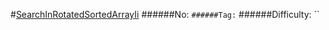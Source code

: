 #[SearchInRotatedSortedArrayIi](https://leetcode.com/problems/search-in-rotated-sorted-array-ii/)
######No: ``
######Tag: ``
######Difficulty: ``
